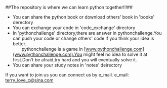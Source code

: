 ##The repository is where we can learn python together!!!##

*  You can share the python book or download others' book in 'books' derectory 
*  You can exchange your code in 'code_exchange' directory
*  In 'pythonchallenge' directory,there are answer in pythonchallenge.You can push your code or change others' code if you think your idea is better.   <br />
&ensp;&ensp;&ensp;&ensp;pythonchallenge is a game in [www.pythonchallenge.com](www.pythonchallenge.com).You might feel no idea to solve it at first.Don't be afraid,try hard and you will eventually solve it.
*  You can share your study notes in 'notes' deirectory

If you want to join us you can connect us by e_mail.
e_mail:  terry_love_c@sina.com
